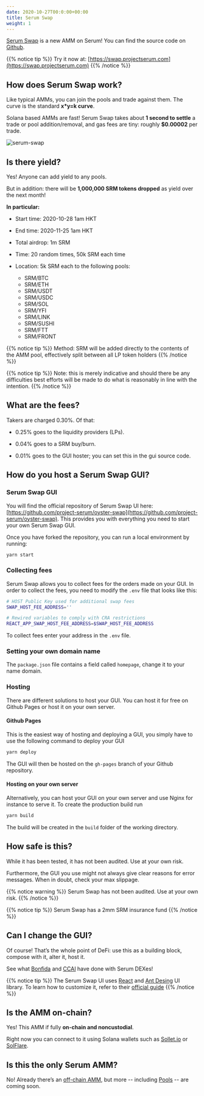 ```yaml
---
date: 2020-10-27T00:0:00+00:00
title: Serum Swap
weight: 1
---
```


[Serum Swap](https://swap.projectserum.com/#/) is a new AMM on Serum! You can find the source code on [Github](https://github.com/project-serum/oyster-swap).

{{% notice tip %}}
Try it now at: [https://swap.projectserum.com](https://swap.projectserum.com)
{{% /notice %}}

## How does Serum Swap work?

Like typical AMMs, you can join the pools and trade against them. The curve is the standard **x\*y=k curve**.

Solana based AMMs are fast! Serum Swap takes about **1 second to settle** a trade or pool addition/removal, and gas fees are tiny: roughly **\$0.00002** per trade.

![serum-swap](/images/articles/serum-swap/swap-form.png?classes=shadow&width=30pc)

## Is there yield?

Yes! Anyone can add yield to any pools.

But in addition: there will be **1,000,000 SRM tokens dropped** as yield over the next month!

**In particular:**

- Start time: 2020-10-28 1am HKT
- End time: 2020-11-25 1am HKT
- Total airdrop: 1m SRM
- Time: 20 random times, 50k SRM each time
- Location: 5k SRM each to the following pools:

  - SRM/BTC
  - SRM/ETH
  - SRM/USDT
  - SRM/USDC
  - SRM/SOL
  - SRM/YFI
  - SRM/LINK
  - SRM/SUSHI
  - SRM/FTT
  - SRM/FRONT

{{% notice tip %}}
Method: SRM will be added directly to the contents of the AMM pool, effectively split between all LP token holders
{{% /notice %}}

{{% notice tip %}}
Note: this is merely indicative and should there be any difficulties best efforts will be made to do what is reasonably in line with the intention.
{{% /notice %}}

## What are the fees?

Takers are charged 0.30%. Of that:

- 0.25% goes to the liquidity providers (LPs).

- 0.04% goes to a SRM buy/burn.

- 0.01% goes to the GUI hoster; you can set this in the gui source code.

## How do you host a Serum Swap GUI?

### Serum Swap GUI

You will find the official repository of Serum Swap UI here: [https://github.com/project-serum/oyster-swap](https://github.com/project-serum/oyster-swap). This provides you with everything you need to start your own Serum Swap GUI.

Once you have forked the repository, you can run a local environment by running:

```bash
yarn start
```

### Collecting fees

Serum Swap allows you to collect fees for the orders made on your GUI. In order to collect the fees, you need to modify the `.env` file that looks like this:

```bash
# HOST Public Key used for additional swap fees
SWAP_HOST_FEE_ADDRESS=''

# Rewired variables to comply with CRA restrictions
REACT_APP_SWAP_HOST_FEE_ADDRESS=$SWAP_HOST_FEE_ADDRESS
```

To collect fees enter your address in the `.env` file.

### Setting your own domain name

The `package.json` file contains a field called `homepage`, change it to your name domain.

### Hosting

There are different solutions to host your GUI. You can host it for free on Github Pages or host it on your own server.

#### Github Pages

This is the easiest way of hosting and deploying a GUI, you simply have to use the following command to deploy your GUI

```bash
yarn deploy
```

The GUI will then be hosted on the `gh-pages` branch of your Github repository.

#### Hosting on your own server

Alternatively, you can host your GUI on your own server and use Nginx for instance to serve it. To create the production build run

```bash
yarn build
```

The build will be created in the `build` folder of the working directory.

## How safe is this?

While it has been tested, it has not been audited. Use at your own risk.

Furthermore, the GUI you use might not always give clear reasons for error messages. When in doubt, check your max slippage.

{{% notice warning %}}
Serum Swap has not been audited. Use at your own risk.
{{% /notice %}}

{{% notice tip %}}
Serum Swap has a 2mm SRM insurance fund
{{% /notice %}}

## Can I change the GUI?

Of course! That’s the whole point of DeFi: use this as a building block, compose with it, alter it, host it.

See what [Bonfida](http://bonfida.com/dex) and [CCAI](http://dex.cryptocurrencies.ai) have done with Serum DEXes!

{{% notice tip %}}
The Serum Swap UI uses [React](https://reactjs.org) and [Ant Desing](https://ant.design) UI library. To learn how to customize it, refer to their [official guide](https://ant.design/docs/react/customize-theme)
{{% /notice %}}

## Is the AMM on-chain?

Yes! This AMM if fully **on-chain and noncustodial**.

Right now you can connect to it using Solana wallets such as [Sollet.io](https://sollet.io) or [SolFlare](https://solflare.com).

## Is this the only Serum AMM?

No! Already there’s an [off-chain AMM](https://gitlab.com/OpinionatedGeek/samm), but more -- including [Pools](https://docs.google.com/document/d/1lmMZRKkxMFOtGOEZOFEKYL7syqv-4QT87F0o55fc35Y/edit) -- are coming soon.
